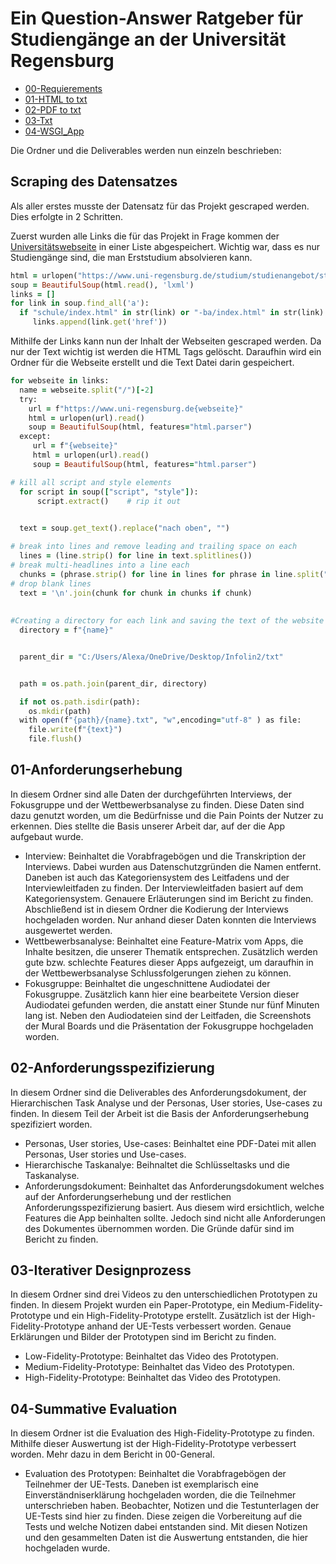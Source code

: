 # Ein Question-Answer Ratgeber für Studiengänge an der Universität Regensburg

- [00-Requierements](https://github.com/AlexVike/Infoling-2/tree/main/Conda_pip_requierements)
- [01-HTML to txt](https://github.com/AlexVike/Infoling-2/tree/main/Hmtl%20to%20txt)
- [02-PDF to txt](https://github.com/AlexVike/Infoling-2/tree/main/pdf%20to%20txt)
- [03-Txt](https://github.com/AlexVike/Infoling-2/tree/main/txt)
- [04-WSGI_App](https://github.com/AlexVike/Infoling-2/tree/main/wsgi_app)

Die Ordner und die Deliverables werden nun einzeln beschrieben:

## Scraping des Datensatzes
Als aller erstes musste der Datensatz für das Projekt gescraped werden. Dies erfolgte in 2 Schritten.

Zuerst wurden alle Links die für das Projekt in Frage kommen der [Universitätswebseite](https://www.uni-regensburg.de/studium/studienangebot/studiengaenge-a-z) in einer Liste abgespeichert. Wichtig war, dass es nur Studiengänge sind, die man Erststudium absolvieren kann.
```ruby
html = urlopen("https://www.uni-regensburg.de/studium/studienangebot/studiengaenge-a-z")
soup = BeautifulSoup(html.read(), 'lxml')
links = []
for link in soup.find_all('a'):
  if "schule/index.html" in str(link) or "-ba/index.html" in str(link) or "-bsc/index.html" in str(link):
     links.append(link.get('href'))
```

Mithilfe der Links kann nun der Inhalt der Webseiten gescraped werden. Da nur der Text wichtig ist werden die HTML Tags gelöscht. Daraufhin wird ein Ordner für die Webseite erstellt und die Text Datei darin gespeichert.
```ruby
for webseite in links:
  name = webseite.split("/")[-2]
  try:
    url = f"https://www.uni-regensburg.de{webseite}"
    html = urlopen(url).read()
    soup = BeautifulSoup(html, features="html.parser")
  except:
     url = f"{webseite}"
     html = urlopen(url).read()
     soup = BeautifulSoup(html, features="html.parser")

# kill all script and style elements
  for script in soup(["script", "style"]):
      script.extract()    # rip it out

  
  text = soup.get_text().replace("nach oben", "") 

# break into lines and remove leading and trailing space on each
  lines = (line.strip() for line in text.splitlines())
# break multi-headlines into a line each
  chunks = (phrase.strip() for line in lines for phrase in line.split("  "))
# drop blank lines
  text = '\n'.join(chunk for chunk in chunks if chunk)
  
   
#Creating a directory for each link and saving the text of the website in a txt file.
  directory = f"{name}"


  parent_dir = "C:/Users/Alexa/OneDrive/Desktop/Infolin2/txt"


  path = os.path.join(parent_dir, directory)

  if not os.path.isdir(path): 
    os.mkdir(path) 
  with open(f"{path}/{name}.txt", "w",encoding="utf-8" ) as file:
    file.write(f"{text}")
    file.flush()
```

## 01-Anforderungserhebung
In diesem Ordner sind alle Daten der durchgeführten Interviews, der Fokusgruppe und der Wettbewerbsanalyse zu finden. Diese Daten sind dazu genutzt worden, um die Bedürfnisse und die Pain Points der Nutzer zu erkennen. Dies stellte die Basis unserer Arbeit dar, auf der die App aufgebaut wurde.
- Interview: Beinhaltet die Vorabfragebögen und die Transkription der Interviews. Dabei wurden aus Datenschutzgründen die Namen entfernt. Daneben ist auch das Kategoriensystem des Leitfadens und der Interviewleitfaden zu finden. Der Interviewleitfaden basiert auf dem Kategoriensystem. Genauere Erläuterungen sind im Bericht zu finden. Abschließend ist in diesem Ordner die Kodierung der Interviews hochgeladen worden. Nur anhand dieser Daten konnten die Interviews ausgewertet werden.
- Wettbewerbsanalyse: Beinhaltet eine Feature-Matrix vom Apps, die Inhalte besitzen, die unserer Thematik entsprechen. Zusätzlich werden gute bzw. schlechte Features dieser Apps aufgezeigt, um daraufhin in der Wettbewerbsanalyse Schlussfolgerungen ziehen zu können.
- Fokusgruppe: Beinhaltet die ungeschnittene Audiodatei der Fokusgruppe. Zusätzlich kann hier eine bearbeitete Version dieser Audiodatei gefunden werden, die anstatt einer Stunde nur fünf Minuten lang ist. Neben den Audiodateien sind der Leitfaden, die Screenshots der Mural Boards und die Präsentation der Fokusgruppe hochgeladen worden.

## 02-Anforderungsspezifizierung
In diesem Ordner sind die Deliverables des Anforderungsdokument, der Hierarchischen Task Analyse und der Personas, User stories, Use-cases zu finden. In diesem Teil der Arbeit ist die Basis der Anforderungserhebung spezifiziert worden.
- Personas, User stories, Use-cases: Beinhaltet eine PDF-Datei mit allen Personas, User stories und Use-cases.
- Hierarchische Taskanalye: Beihnaltet die Schlüsseltasks und die Taskanalyse.
- Anforderungsdokument: Beinhaltet das Anforderungsdokument welches auf der Anforderungserhebung und der restlichen Anforderungsspezifizierung basiert. Aus diesem wird ersichtlich, welche Features die App beinhalten sollte. Jedoch sind nicht alle Anforderungen des Dokumentes übernommen worden. Die Gründe dafür sind im Bericht zu finden.

## 03-Iterativer Designprozess
In diesem Ordner sind drei Videos zu den unterschiedlichen Prototypen zu finden. In diesem Projekt wurden ein Paper-Prototype, ein Medium-Fidelity-Prototype und ein High-Fidelity-Prototype erstellt. Zusätzlich ist der High-Fidelity-Prototype anhand der UE-Tests verbessert worden. Genaue Erklärungen und Bilder der Prototypen sind im Bericht zu finden.
- Low-Fidelity-Prototype: Beinhaltet das Video des Prototypen.
- Medium-Fidelity-Prototype: Beinhaltet das Video des Prototypen.
- High-Fidelity-Prototype: Beinhaltet das Video des Prototypen.

## 04-Summative Evaluation
In diesem Ordner ist die Evaluation des High-Fidelity-Prototype zu finden. Mithilfe dieser Auswertung ist der High-Fidelity-Prototype verbessert worden. Mehr dazu in dem Bericht in 00-General.
- Evaluation des Prototypen: Beinhaltet die Vorabfragebögen der Teilnehmer der UE-Tests. Daneben ist exemplarisch eine Einverständniserklärung hochgeladen worden, die die Teilnehmer unterschrieben haben. Beobachter, Notizen und die Testunterlagen der UE-Tests sind hier zu finden. Diese zeigen die Vorbereitung auf die Tests und welche Notizen dabei entstanden sind. Mit diesen Notizen und den gesammelten Daten ist die Auswertung entstanden, die hier hochgeladen wurde.


